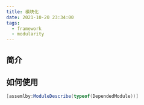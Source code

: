 ```yaml
---
title: 模块化
date: 2021-10-20 23:34:00
tags:
  - framework
  - modularity
---
```


## 简介

## 如何使用

```cs
[assemlby:ModuleDescribe(typeof(DependedModule))]
```
